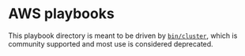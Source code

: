 # AWS playbooks

This playbook directory is meant to be driven by [`bin/cluster`](../../bin),
which is community supported and most use is considered deprecated.
